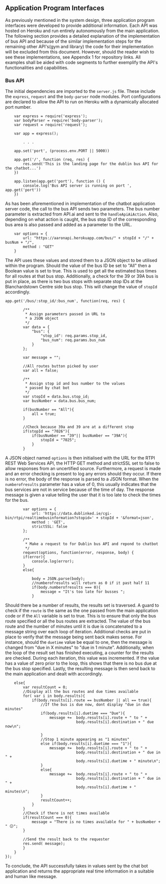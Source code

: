 ## Application Program Interfaces

As previously mentioned in the system design, three application program interfaces were developed to provide additional information.  Each API was hosted on Heroku and run entirely autonomously from the main application. The following section provides a detailed explanation of the implementation of bus API and because of the similar implementation steps for the remaining other API's(gym and library) the code for their implementation will be excluded from this document. However, should the reader wish to see these implementations, see Appendix 1 for repository links. All examples shall be aided with code segments to further exemplify the API's functionalities and capabilities.

### Bus API

The initial dependencies are imported to the ```server.js``` file. These include the ```express```, ```request``` and the ```body-parser``` node modules. Port configurations are declared to allow the API to run on Heroku with a dynamically allocated port number.

```
    var express = require('express');
    var bodyParser = require('body-parser');
    var request = require('request');

    var app = express();

        . . .

    app.set('port', (process.env.PORT || 5000))

    app.get('/', function (req, res) {
        res.send('This is the landing page for the dublin bus API for the chatbot...')
    })

    app.listen(app.get('port'), function () {
        console.log('Bus API server is running on port ', app.get('port'))
    })
```

As has been aforementioned in implementation of the chatbot application server code, the call to the bus API sends two parameters. The bus number parameter is extracted from API.ai and sent to the ```handleApiAiAction```. Also, depending on what action is caught, the bus stop ID of the corresponding bus area is also passed and added as a parameter to the URL.
```
	var options = {
		url: "https://aaronapi.herokuapp.com/bus/" + stopId + "/" + busNum + "/", 
		method : "GET"
	}
```
The API uses these values and stored them to a JSON object to be utilised within the program. Should the value of the bus ID be set to "All" then a Boolean value is set to true. This is used to get all the estimated bus times for all routes at that bus stop. Additionally, a check for the 39 or 39A bus is put in place, as there is two bus stops with separate stop IDs at the Blanchardstown Centre side bus stop. This will change the value of ```stopId``` accordingly.

```
app.get('/bus/:stop_id/:bus_num', function(req, res) {

        /**
         * Assign parameters passed in URL to 
         * a JSON object
         */
        var data = {    
            "bus": {
                "stop_id": req.params.stop_id,
                "bus_num": req.params.bus_num
            }
        };

        var message = "";

        //All routes button picked by user
        var all = false;

        /** 
         * Assign stop id and bus number to the values
         * passed by chat bot
         */
        var stopId = data.bus.stop_id;
        var busNumber = data.bus.bus_num;

        if(busNumber == "All"){
            all = true;
        }

        //Check because 39a and 39 are at a different stop
        if(stopId == "7026"){
            if(busNumber == "39"|| busNumber == "39A"){
                stopId = "7025";
            }
        }
```
A JSON object named ```options``` is then initialised with the URL for the RTPI REST Web Services API, the HTTP GET method and strictSSL set to false to allow responses from an uncertified source. Furthermore, a request is made and an error checking is present to log any errors should they occur. If there is no error, the body of the response is parsed to a JSON format. When the ```numberofresults``` parameter has a value of 0, this usually indicates that the bus services are not in service because of the time of day. The response message is given a value telling the user that it is too late to check the times for the bus. 


```
        var options = {
            url: 'https://data.dublinked.ie/cgi-bin/rtpi/realtimebusinformation?stopid=' + stopId + '&format=json',
            method : 'GET',
            strictSSL: false
        }; 

        /**
         * Make a request to for Dublin bus API and repond to chatbot
         */
        request(options, function(error, response, body) {
        if(error){
            console.log(error);
        }
        else{
            
            body = JSON.parse(body);
            //numberofresults will return as 0 if it past half 11
            if(body.numberofresults === 0){
                message = "It's too late for busses ";
            }
```

Should there be a number of results, the results set is traversed.  A guard to check if the ```route``` is the same as the one passed from the main application code or if the ```All``` variable is set to true. This is to ensure that only the bus route specified or all the bus routes are extracted. The value of the bus route and the number of minutes until it is due is concatenated to a message string over each loop of iteration. Additional checks are put in place to verify that the message being sent back makes sense. For instance, should the ```duetime``` value be equal to one, then the message is changed from "due in X minutes" to "due in 1 minute".
Additionally, when the loop of the result set has finished executing, a counter for the results are checked. During each iteration, this value was incremented. If the value has a value of zero prior to the loop, this shows that there is no bus due at the bus stop specified. Lastly, the resulting message is then send back to the main application and dealt with accordingly.

```
    else{
        var resultCount = 0;
        //Display all the bus routes and due times available
        for( var i in body.results){
            if(body.results[i].route == busNumber || all == true){
                //If the bus is due now, dont display "due in due minutes"
                if(body.results[i].duetime === "Due"){
                    message +=  body.results[i].route + " to " +
                                body.results[i].destination + " due now\n";
                    
                }
                //Stop 1 minute appearing as "1 minutes"
                else if(body.results[i].duetime === "1"){
                    message +=  body.results[i].route + " to " + 
                                body.results[i].destination + " due in " + 
                                body.results[i].duetime + " minute\n";
                }
                else{
                    message +=  body.results[i].route + " to " + 
                                body.results[i].destination + " due in " + 
                                body.results[i].duetime + " minutes\n";
                }
                resultCount++;
            }
        }
        //Check if there is not times available
        if(resultCount === 0){
            message = "There is no times available for " + busNumber + " 😕";
        }

        //Send the result back to the requester
        res.send( message);
        }
    }
}); 
```
To conclude, the API successfully takes in values sent by the chat bot application and returns the appropriate real time information in a suitable and human like message.
